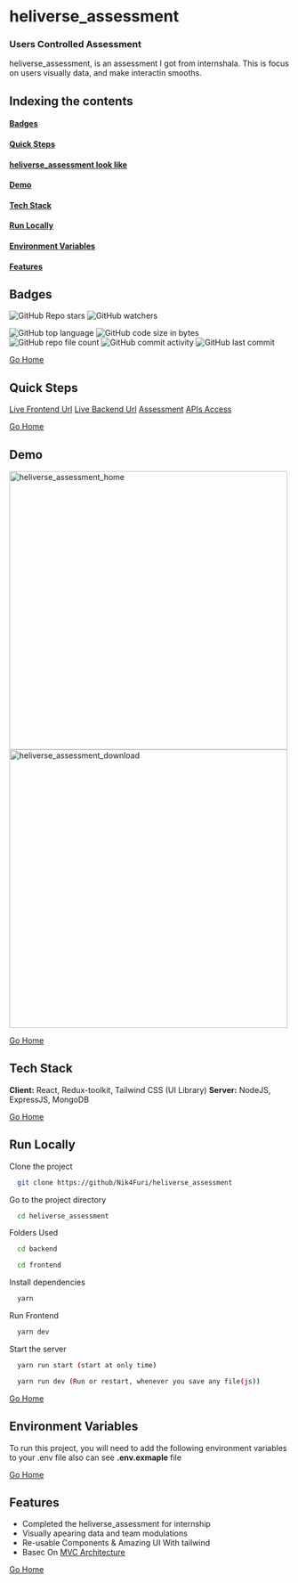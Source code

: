 # <h1 id="heliverse_assessment"> heliverse_assessment </h1>
### Users Controlled Assessment
heliverse_assessment, is an assessment I got from internshala.
This is focus on users visually data, and make interactin smooths.

## Indexing the contents
####   <p><a href="#badges" >Badges</a></p>
####   <p><a href="#steps" >Quick Steps</a></p>
####   <p><a href="#looks" >heliverse_assessment look like</a></p>
####   <p><a href="#demo" >Demo</a></p>
####   <p><a href="#stack" >Tech Stack</a></p>
####   <p><a href="#runLocally" >Run Locally</a></p>
####   <p><a href="#envVar" >Environment Variables</a></p>
####   <p><a href="#features" >Features</a></p>

## <h2 id="badges" >Badges </h2>


![GitHub Repo stars](https://img.shields.io/github/stars/Nik4Furi/heliverse_assessment?style=social) ![GitHub watchers](https://img.shields.io/github/watchers/Nik4Furi/heliverse_assessment?style=social)

![GitHub top language](https://img.shields.io/github/languages/top/Nik4Furi/heliverse_assessment)   ![GitHub code size in bytes](https://img.shields.io/github/languages/code-size/Nik4Furi/heliverse_assessment?style=flat-square) ![GitHub repo file count](https://img.shields.io/github/directory-file-count/Nik4Furi/heliverse_assessment) 
![GitHub commit activity](https://img.shields.io/github/commit-activity/m/Nik4Furi/heliverse_assessment)   ![GitHub last commit](https://img.shields.io/github/last-commit/Nik4Furi/heliverse_assessment)

<a href="#heliverse_assessment">Go Home </a>



## <h2 id="steps" >Quick Steps </h2>


<a href="http://" target="blank" rel="noopener noreferrer">Live Frontend Url</a>
<a href="https://heliverse-assessment-api.onrender.com" target="blank" rel="noopener noreferrer">Live Backend Url</a>
<a href="https://docs.google.com/document/d/1s0FoDMAlKluyKDmtcwHtTEWlE63pWwjM9fFOvnqYDAo/edit" target="blank" rel="noopener noreferrer">Assessment</a>
<a href="https://app.getpostman.com/join-team?invite_code=f21c5b99aa3f73e19a5161a0a2baefb5&target_code=fa55b6edf55f769fa09343ca16dff157" target="blank" rel="noopener noreferrer">APIs Access</a>
 
<a href="#heliverse_assessment">Go Home </a>

## <h2 id="demo" >Demo </h2>

<p text-align=left>
  <img src="https://user-images.githubusercontent.com/91304976/203494510-77735dad-2653-4835-8d86-8915b384abeb.gif" width="500" height="" alt="heliverse_assessment_home"/>
    
    
  <img src="https://user-images.githubusercontent.com/91304976/203494536-92cc8b0e-1189-4e22-b6c0-81c07418cfcc.gif" width="500" height="" alt="heliverse_assessment_download"/>  
</p>
 
<a href="#heliverse_assessment">Go Home </a>



## <h2 id="stack" >Tech Stack </h2>

**Client:** React, Redux-toolkit, Tailwind CSS (UI Library)
**Server:** NodeJS, ExpressJS, MongoDB

<a href="#heliverse_assessment">Go Home </a>



## <h2 id="runLocally" >Run Locally </h2>

Clone the project

```bash
  git clone https://github/Nik4Furi/heliverse_assessment
```

Go to the project directory

```bash
  cd heliverse_assessment
```

Folders Used
```bash
  cd backend

  cd frontend
```

Install dependencies

```bash
  yarn
```
Run Frontend
```bash
  yarn dev
```

Start the server

```bash
  yarn run start (start at only time)

  yarn run dev (Run or restart, whenever you save any file(js))
```

<a href="#heliverse_assessment">Go Home </a>


## <h2 id="envVar">Environment Variables </h2>

To run this project, you will need to add the following environment variables to your .env file also can see  **.env.exmaple** file


<a href="#heliverse_assessment">Go Home </a>


## <h2 id="features">Features </h2>

- Completed the heliverse_assessment for internship
- Visually apearing data and team modulations
- Re-usable Components & Amazing UI With tailwind
- Basec On <a href="https://en.wikipedia.com/wiki/models-view-controller" target="_mvc">MVC Architecture</a>

<a href="#heliverse_assessment">Go Home </a>
